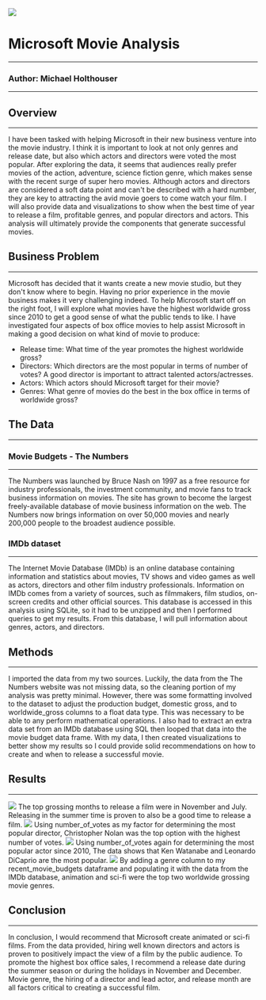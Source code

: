 <img src="movie.jpeg">

# Microsoft Movie Analysis
---

### Author: Michael Holthouser
---
## Overview 
---

I have been tasked with helping Microsoft in their new business venture into the movie industry. I think it is important to look at not only genres and release date, but also which actors and directors were voted the most popular.  After exploring the data, it seems that audiences really prefer movies of the action, adventure, science fiction genre, which makes sense with the recent surge of super hero movies. Although actors and directors are considered a soft data point and can't be described with a hard number, they are key to attracting the avid movie goers to come watch your film. I will also provide data and visualizations to show when the best time of year to release a film, profitable genres, and popular directors and actors. This analysis will ultimately provide the components that generate successful movies.

## Business Problem 
---

Microsoft has decided that it wants create a new movie studio, but they don't know where to begin. Having no prior experience in the movie business makes it very challenging indeed. To help Microsoft start off on the right foot, I will explore what movies have the highest worldwide gross since 2010 to get a good sense of what the public tends to like. I have investigated four aspects of box office movies to help assist Microsoft in making a good decision on what kind of movie to produce: 

- Release time: What time of the year promotes the highest worldwide gross?
- Directors: Which directors are the most popular in terms of number of votes? A good director is important to attract talented actors/actresses.
- Actors: Which actors should Microsoft target for their movie?
- Genres: What genre of movies do the best in the box office in terms of worldwide gross?

## The Data
---

### Movie Budgets - The Numbers
---
The Numbers was launched by Bruce Nash on 1997 as a free resource for industry professionals, the investment community, and movie fans to track business information on movies. The site has grown to become the largest freely-available database of movie business information on the web. The Numbers now brings information on over 50,000 movies and nearly 200,000 people to the broadest audience possible.

### IMDb dataset
---
The Internet Movie Database (IMDb) is an online database containing information and statistics about movies, TV shows and video games as well as actors, directors and other film industry professionals. Information on IMDb comes from a variety of sources, such as filmmakers, film studios, on-screen credits and other official sources. This database is accessed in this analysis using SQLite, so it had to be unzipped and then I performed queries to get my results. From this database, I will pull information about genres, actors, and directors. 

## Methods
---
I imported the data from my two sources. Luckily, the data from the The Numbers website was not missing data, so the cleaning portion of my analysis was pretty minimal. However, there was some formatting involved to the dataset to adjust the production budget, domestic gross, and to worldwide_gross columns to a float data type. This was necessary to be able to any perform mathematical operations. I also had to extract an extra data set from an IMDb database using SQL then looped that data into the movie budget data frame. With my data, I then created visualizations to better show my results so I could provide solid recommendations on how to create and when to release a successful movie. 

## Results
---
<img src="Top_ww_gross.png">
The top grossing months to release a film were in November and July. Releasing in the summer time is proven to also be a good time to release a film. 
<img src="Pop_directors.png">
Using number_of_votes as my factor for determining the most popular director, Christopher Nolan was the top option with the highest number of votes. 
<img src="Pop_actors.png">
Using number_of_votes again for determining the most popular actor since 2010, The data shows that Ken Watanabe and Leonardo DiCaprio are the most popular. 
<img src="Top_genre.png">
By adding a genre column to my recent_movie_budgets dataframe and populating it with the data from the IMDb database, animation and sci-fi were the top two worldwide grossing movie genres. 

## Conclusion
---
In conclusion, I would recommend that Microsoft create animated or sci-fi films. From the data provided, hiring well known directors and actors is proven to positively impact the view of a film by the public audience. To promote the highest box office sales, I recommend a release date during the summer season or during the holidays in November and December. 
Movie genre, the hiring of a director and lead actor, and release month are all factors critical to creating a successful film. 



```python

```
